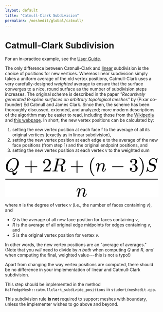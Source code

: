 ```yaml
---
layout: default
title: "Catmull-Clark Subdivision"
permalink: /meshedit/global/catmull/
---
```


# Catmull-Clark Subdivision

For an in-practice example, see the [User Guide](../../guide/model).

The only difference between Catmull-Clark and [linear](../linear) subdivision is the choice of positions for new vertices. Whereas linear subdivision simply takes a uniform average of the old vertex positions, Catmull-Clark uses a very carefully-designed _weighted_ average to ensure that the surface converges to a nice, round surface as the number of subdivision steps increases. The original scheme is described in the paper _"Recursively generated B-spline surfaces on arbitrary topological meshes"_ by (Pixar co-founder) Ed Catmull and James Clark. Since then, the scheme has been thoroughly discussed, extended, and analyzed; more modern descriptions of the algorithm may be easier to read, including those from the [Wikipedia](https://en.wikipedia.org/wiki/Catmull-Clark_subdivision_surface) and [this webpage](http://www.rorydriscoll.com/2008/08/01/catmull-clark-subdivision-the-basics/). In short, the new vertex positions can be calculated by:

1.  setting the new vertex position at each face f to the average of all its original vertices (exactly as in linear subdivision),
2.  setting the new vertex position at each edge e to the average of the new face positions (from step 1) and the original endpoint positions, and
3.  setting the new vertex position at each vertex v to the weighted sum 

![catmull clark positions](catmull_clark_positions.png)

where _n_ is the degree of vertex _v_ (i.e., the number of faces containing _v_), and

*   _Q_ is the average of all new face position for faces containing _v_,
*   _R_ is the average of all original edge midpoints for edges containing _v_, and
*   _S_ is the original vertex position for vertex _v_.

In other words, the new vertex positions are an "average of averages." (Note that you _will_ need to divide by _n_ _both_ when computing _Q_ and _R_, _and_ when computing the final, weighted value---this is not a typo!)

Apart from changing the way vertex positions are computed, there should be no difference in your implementation of linear and Catmull-Clark subdivision.

This step should be implemented in the method `HalfedgeMesh::catmullclark_subdivide_positions` in `student/meshedit.cpp`.

This subdivision rule **is not** required to support meshes with boundary, unless the implementer wishes to go above and beyond.
